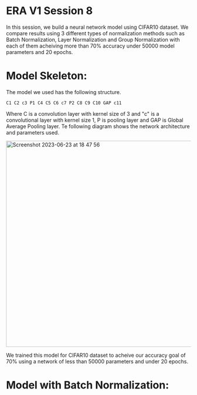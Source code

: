 # ERA V1 Session 8

In this session, we build a neural network model using CIFAR10 dataset. We compare results using 3 different types of normalization methods such as Batch Normalization, Layer Normalization and Group Normalization with each of them acheiving more than 70% accuracy under 50000 model parameters and 20 epochs.

# Model Skeleton:

The model we used has the following structure. 

```
C1 C2 c3 P1 C4 C5 C6 c7 P2 C8 C9 C10 GAP c11
```

Where C is a convolution layer with kernel size of 3 and "c" is a convolutional layer with kernel size 1, P is pooling layer and GAP is Global Average Pooling layer. Te following diagram shows the network architecture and parameters used.

<img width="561" alt="Screenshot 2023-06-23 at 18 47 56" src="https://github.com/niharikavadapalli/ERA-V1/assets/135390352/14349528-27f5-4bf0-8fb0-bf173c943364">

We trained this model for CIFAR10 dataset to acheive our accuracy goal of 70% using a network of less than 50000 parameters and under 20 epochs.

# Model with Batch Normalization:














